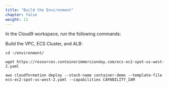 ```yaml
---
title: "Build the Environment"
chapter: false
weight: 11
---
```


In the Cloud9 workspace, run the following commands:

<!-- - Clone the demo repository:

```
cd ~/environment
git clone https://github.com/brentley/container-demo
```

- Ensure service linked roles exist for Load Balancers and ECS:

```
aws iam get-role --role-name "AWSServiceRoleForElasticLoadBalancing" || aws iam create-service-linked-role --aws-service-name "elasticloadbalancing.amazonaws.com"

aws iam get-role --role-name "AWSServiceRoleForECS" || aws iam create-service-linked-role --aws-service-name "ecs.amazonaws.com"
```
 -->

Build the VPC, ECS Cluster, and ALB:
 
```
cd ~/environment/

wget https://resources.containerimmersionday.com/ecs-ec2-spot-us-west-2.yaml

aws cloudformation deploy --stack-name container-demo --template-file ecs-ec2-spot-us-west-2.yaml --capabilities CAPABILITY_IAM
```

